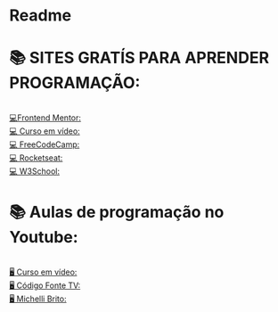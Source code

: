 # Readme

<h1>📚 SITES GRATÍS PARA APRENDER PROGRAMAÇÃO:</h1>
<br>
<a href="https://www.frontendmentor.io" target="_blank" alt="Font end mentor">💻Frontend Mentor:</a><br>
<a href="https://www.cursoemvideo.com" target="_blank" alt="Curso em Video">💻 Curso em vídeo:</a><br>
<a href="https://www.freecodecamp.org" target="_blank" alt="freecodecamp">💻 FreeCodeCamp:</a><br>
<a href="https://app.rocketseat.com.br" target="_blank" alt="Rockteseat">💻 Rocketseat:</a><br>
<a href="https://www.w3schools.com/" target="_blank" alt="w3schools">💻 W3School:</a><br>

<h1>📚 Aulas de programação no Youtube:</h1>
<br>
<a href="https://www.youtube.com/cursoemvideo" target="_blank" alt="Curso em video">🖥️ Curso em vídeo:</a>
<br>
<a href="https://www.youtube.com/c/codigofontetv" target="_blank" alt="Código Fonte">🖥️ Código Fonte TV:</a>
<br>
<a href="https://www.youtube.com/c/MichelliBrito" target="_blank" alt="MIchelli Brito">🖥️ Michelli Brito:</a>


